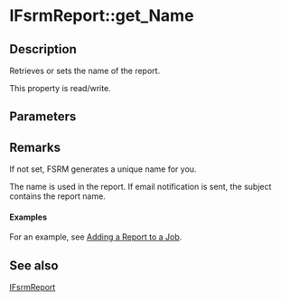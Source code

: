 # IFsrmReport::get_Name

## Description

Retrieves or sets the name of the report.

This property is read/write.

## Parameters

## Remarks

If not set, FSRM generates a unique name for you.

The name is used in the report. If email notification is sent, the subject contains the report name.

#### Examples

For an example, see
[Adding a Report to a Job](https://learn.microsoft.com/previous-versions/windows/desktop/fsrm/adding-a-report-to-a-job).

## See also

[IFsrmReport](https://learn.microsoft.com/previous-versions/windows/desktop/api/fsrmreports/nn-fsrmreports-ifsrmreport)